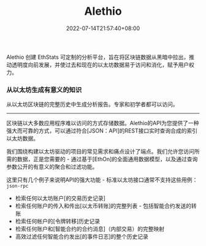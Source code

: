 ﻿---
weight: 
title: "Alethio"
description: "Alethio 创建 EthStats 可定制的分析平台，旨在将区块链数据从黑暗中拉出，推动透明度向前发展，并使过去和现在的以太坊数据易于访问和消化，赋予用户权力"
date: 2022-07-14T21:57:40+08:00
lastmod: 2022-07-14T16:45:40+08:00
draft: false
authors: ["MineW"]
featuredImage: "alethio.jpg"
link: "https://reports.aleth.io/"
tags: ["数据分析","Alethio"]
categories: ["navigation"]
navigation: ["数据分析"]
lightgallery: true
toc: true
pinned: false
recommend: false
recommend1: false
---
Alethio 创建 EthStats 可定制的分析平台，旨在将区块链数据从黑暗中拉出，推动透明度向前发展，并使过去和现在的以太坊数据易于访问和消化，赋予用户权力。

### ‎从以太坊生成有意义的知识‎

‎从以太坊区块链的完整历史中生成分析报告。专家和初学者都可以访问。‎

---

区块链以大多数应用程序难以访问的方式存储数据。Alethio的API为您提供了一种强大而可靠的方式，可以通过符合[JSON：API]的REST接口实时查询合成的索引以太坊数据。

我们围绕构建以太坊驱动的项目的常见需求和痛点设计了端点。我们允许您访问所需的数据，正是您需要的 - 通过基于[EthOn]的全面通用数据模型，以及通过查询参数公开的有意义的聚合和过滤功能。

这里只有几个例子来说明API的强大功能 - 标准以太坊接口通常不支持这些用例：`json-rpc`

- 检索任何以太坊账户[的交易历史记录]
- 检索任何账户的传入和传出[以太币转账]的完整列表 - 包括智能合约发送的转账
- 检索任何帐户的[令牌转移]历史记录
- 检索任何账户和[智能合约的合约消息]（内部交易）的完整映射
- 高效过滤任何智能合约发出[的事件日志]的整个历史记录

